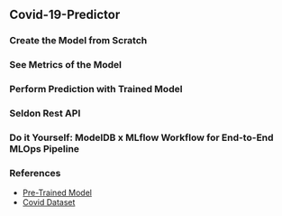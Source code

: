 ## Covid-19-Predictor

### Create the Model from Scratch

### See Metrics of the Model

### Perform Prediction with Trained Model

### Seldon Rest API

### Do it Yourself: ModelDB x MLflow Workflow for End-to-End MLOps Pipeline

### References

* [Pre-Trained Model](https://drive.google.com/file/d/11UUIpfpSnJdZ2axT4hlQAJliLf4U-FNk/view)
* [Covid Dataset](https://github.com/UCSD-AI4H/COVID-CT)
